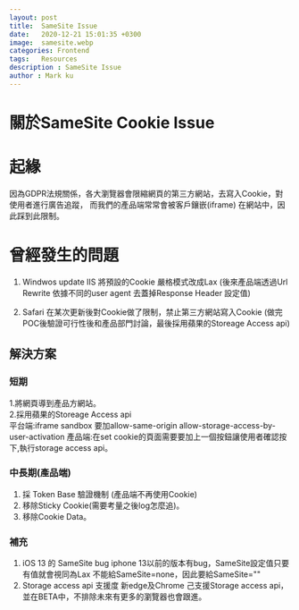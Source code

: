 ```yaml
---
layout: post
title:  SameSite Issue
date:   2020-12-21 15:01:35 +0300
image:  samesite.webp
categories: Frontend
tags:   Resources
description : SameSite Issue
author : Mark ku
---
```

# 關於SameSite Cookie Issue 
# 起緣
因為GDPR法規關係，各大瀏覽器會限縮網頁的第三方網站，去寫入Cookie，對使用者進行廣告追蹤，
而我們的產品端常常會被客戶鑲嵌(iframe) 在網站中，因此踩到此限制。 

# 曾經發生的問題
1. Windwos update IIS 將預設的Cookie 嚴格模式改成Lax
(後來產品端透過Url Rewrite 依據不同的user agent 去蓋掉Response Header 設定值)

1. Safari 在某次更新後對Cookie做了限制，禁止第三方網站寫入Cookie
(做完POC後驗證可行性後和產品部門討論，最後採用蘋果的Storeage Access api)

## 解決方案
### 短期
1.將網頁導到產品方網站。  
2.採用蘋果的Storeage Access api  
平台端:iframe sandbox 要加allow-same-origin allow-storage-access-by-user-activation
產品端:在set cookie的頁面需要要加上一個按鈕讓使用者確認按下,執行storage access api。

### 中長期(產品端)
1. 採 Token Base 驗證機制 (產品端不再使用Cookie)
1. 移除Sticky Cookie(需要考量之後log怎麼追)。
1. 移除Cookie Data。

### 補充
1. iOS 13 的 SameSite bug
iphone 13以前的版本有bug，SameSite設定值只要有值就會視同為Lax
不能給SameSite=none，因此要給SameSite=""
1. Storage access api 支援度
新edge及Chrome 己支援Storage access api，並在BETA中，不排除未來有更多的瀏覽器也會跟進。

